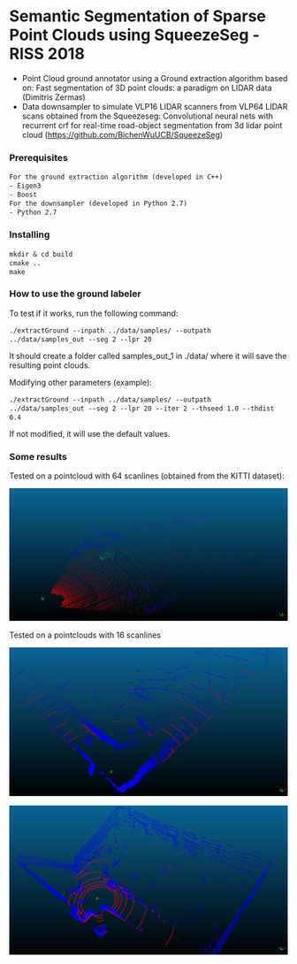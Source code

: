 # Semantic Segmentation of Sparse Point Clouds using SqueezeSeg - RISS 2018

- Point Cloud ground annotator using a Ground extraction algorithm based on: Fast segmentation of 3D point clouds: a paradigm on LIDAR data (Dimitris Zermas)
- Data downsampler to simulate VLP16 LIDAR scanners from VLP64 LIDAR scans obtained from the Squeezeseg: Convolutional neural nets with recurrent crf for real-time road-object segmentation from 3d lidar point cloud (https://github.com/BichenWuUCB/SqueezeSeg) 

### Prerequisites

```
For the ground extraction algorithm (developed in C++)
- Eigen3
- Boost
For the downsampler (developed in Python 2.7)
- Python 2.7
```

### Installing

```
mkdir & cd build
cmake ..
make 
```

### How to use the ground labeler
To test if it works, run the following command:

```
./extractGround --inpath ../data/samples/ --outpath ../data/samples_out --seg 2 --lpr 20
```
It should create a folder called samples_out_1 in ./data/ where it will save the resulting point clouds. 

Modifying other parameters (example):
```
./extractGround --inpath ../data/samples/ --outpath ../data/samples_out --seg 2 --lpr 20 --iter 2 --thseed 1.0 --thdist 0.4
```
If not modified, it will use the default values. 

### Some results
Tested on a pointcloud with 64 scanlines (obtained from the KITTI dataset): 
<p align="center">
    <img src="./readme/rings64.png" width="600" />
  </p>
Tested on a pointclouds with 16 scanlines 
<p align="center">
    <img src="./readme/rings16.png" width="600" />
  </p>
<p align="center">
    <img src="./readme/rings16_2.png" width="600" />
  </p>
